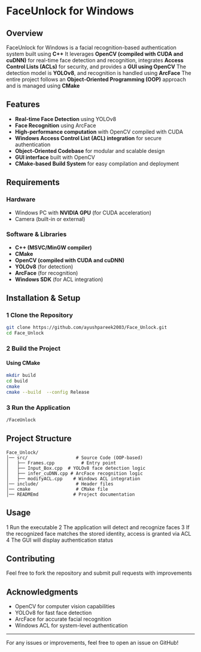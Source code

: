 # FaceUnlock for Windows



## Overview
FaceUnlock for Windows is a facial recognition-based authentication system built using **C++** It leverages **OpenCV (compiled with CUDA and cuDNN)** for real-time face detection and recognition, integrates **Access Control Lists (ACLs)** for security, and provides a **GUI using OpenCV** The detection model is **YOLOv8**, and recognition is handled using **ArcFace** The entire project follows an **Object-Oriented Programming (OOP)** approach and is managed using **CMake**

## Features
- **Real-time Face Detection** using YOLOv8
- **Face Recognition** using ArcFace
- **High-performance computation** with OpenCV compiled with CUDA
- **Windows Access Control List (ACL) integration** for secure authentication
- **Object-Oriented Codebase** for modular and scalable design
- **GUI interface** built with OpenCV
- **CMake-based Build System** for easy compilation and deployment

## Requirements
### Hardware
- Windows PC with **NVIDIA GPU** (for CUDA acceleration)
- Camera (built-in or external)

### Software & Libraries
- **C++ (MSVC/MinGW compiler)**
- **CMake**
- **OpenCV (compiled with CUDA and cuDNN)**
- **YOLOv8** (for detection)
- **ArcFace** (for recognition)
- **Windows SDK** (for ACL integration)

## Installation & Setup
### 1 Clone the Repository
```sh
git clone https://github.com/ayushpareek2003/Face_Unlock.git
cd Face_Unlock
```

### 2 Build the Project

#### Using CMake

```sh
mkdir build
cd build
cmake 
cmake --build  --config Release
```

### 3 Run the Application

```sh
/FaceUnlock
```

## Project Structure

```
Face_Unlock/
│── src/                  # Source Code (OOP-based)
│   ├── Frames.cpp          # Entry point
│   ├── Input_Box.cpp  # YOLOv8 face detection logic
│   ├── infer_cuDNN.cpp # ArcFace recognition logic
│   ├── modifyACL.cpp    # Windows ACL integration
│── include/              # Header files
│── cmake                 # CMake file
│── READMEmd             # Project documentation
```

## Usage

1 Run the executable
2 The application will detect and recognize faces
3 If the recognized face matches the stored identity, access is granted via ACL
4 The GUI will display authentication status

## Contributing

Feel free to fork the repository and submit pull requests with improvements


## Acknowledgments

- OpenCV for computer vision capabilities
- YOLOv8 for fast face detection
- ArcFace for accurate facial recognition
- Windows ACL for system-level authentication

---

For any issues or improvements, feel free to open an issue on GitHub!
